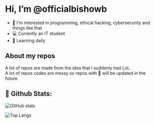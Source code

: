 # Hi, I’m @officialbishowb

- 👀 I'm interested in programming, ethical hacking, cybersecurity and things like that
- 💻 Currently an IT student
- 📖 Learning daily

## About my repos
<p>A lot of repos are made from the idea that I suddenly had LoL.<br>
A lot of repos codes are messy so repos with 🛑 will be updated in the future.</p>

## 🥇 Github Stats:

![GitHub stats](https://github-readme-stats.vercel.app/api?username=officialbishowb&show_icons=true&theme=tokyonight)

![Top Langs](https://github-readme-stats.vercel.app/api/top-langs/?username=officialbishowb&theme=tokyonight)

<!---
officialbishowb/officialbishowb is a ✨ special ✨ repository because its `README.md` (this file) appears on your GitHub profile.
You can click the Preview link to take a look at your changes.
--->
